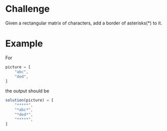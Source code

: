 # Challenge
Given a rectangular matrix of characters, add a border of asterisks(*) to it.

# Example
For

~~~ts
picture = [
	"abc",
	"ded",
]
~~~

the output should be

~~~ts
solution(picture) = [
	"*****",
	"*abc*",
	"*ded*",
	"*****",
]
~~~
